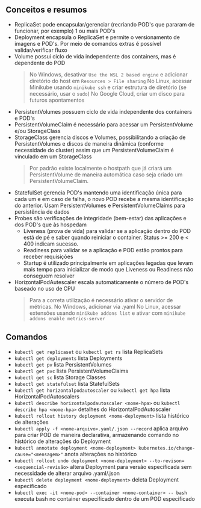 ## Conceitos e resumos
- ReplicaSet pode encapsular/gerenciar (recriando POD's que pararam de funcionar, por exemplo) 1 ou mais POD's
- Deployment encapsula o ReplicaSet e permite o versionamento de imagens e POD's. Por meio de comandos extras é possível validar/verificar fluxo
- Volume possui ciclo de vida independente dos containers, mas é dependente do POD
    >No Windows, desativar `Use the WSL 2 based engine` e adicionar diretório do host em `Resources > File sharing`
    No Linux, acessar Minikube usando `minikube ssh` e criar estrutura de diretório (se necessário, usar o `sudo`)
    No Google Cloud, criar um disco para futuros apontamentos
- PersistentVolumes possuem ciclo de vida independente dos containers e POD's
- PersistentVolumeClaim é necessário para acessar um PersistentVolume e/ou StorageClass
- StorageClass gerencia discos e Volumes, possibilitando a criação de PersistentVolumes e discos de maneira dinâmica (conforme necessidade do cluster) assim que um PersistentVolumeClaim é vinculado em um StorageClass
    >Por padrão existe localmente o hostpath que já criará um PersistentVolume de maneira automática caso seja criado um PersistentVolumeClaim.
- StatefulSet gerencia POD's mantendo uma identificação única para cada um e em caso de falha, o novo POD recebe a mesma identificação do anterior. Usam PersistentVolumes e PersistentVolumeClaims para persistência de dados
- Probes são verificações de integridade (bem-estar) das aplicações e dos POD's que às hospedam
    - Liveness (prova de vida) para validar se a aplicação dentro do POD está de pé e saber quando reiniciar o container. Status >= 200 e < 400 indicam sucesso.
    - Readiness para validar se a aplicação e POD estão prontos para receber requisições
    - Startup é utilizado principalmente em aplicações legadas que levam mais tempo para inicializar de modo que Liveness ou Readiness não conseguem resolver
- HorizontalPodAutescaler escala automaticamente o número de POD's baseado no uso de CPU
    >Para a correta utilização é necessário ativar o servidor de métricas.
    No Windows, adicionar via .yaml
    No Linux, acessar extensões usando `minikube addons list` e ativar com `minikube addons enable metrics-server`

## Comandos
- `kubectl get replicaset` ou `kubectl get rs` lista ReplicaSets
- `kubectl get deployments` lista Deployments
- `kubectl get pv` lista PersistentVolumes
- `kubectl get pvc` lista PersistentVolumeClaims
- `kubectl get sc` lista Storage Classes
- `kubectl get statefulset` lista StatefulSets
- `kubectl get horizontalpodautoscaler` ou `kubectl get hpa` lista HorizontalPodAutoscalers
- `kubectl describe horizontalpodautoscaler <nome-hpa>` ou `kubectl describe hpa <nome-hpa>` detalhes do HorizontalPodAutoscaler
- `kubectl rollout history deployment <nome-deployment>` lista histórico de alterações
- `kubectl apply -f <nome-arquivo>.yaml/.json --record` aplica arquivo para criar POD de maneira declarativa, armazenando comando no histórico de alterações do Deployment
- `kubectl annotate deployment <nome-deployment> kubernetes.io/change-cause="<mensagem>"` anota alterações no histórico
- `kubectl rollout undo deployment <nome-deployment> --to-revison=<sequencial-revisão>` altera Deployment para versão especificada sem necessidade de alterar arquivo .yaml/.json
- `kubectl delete deployment <nome-deployment>` deleta Deployment especificado
- `kubectl exec -it <nome-pod> --container <nome-container> -- bash` executa bash no container especificado dentro de um POD especificado